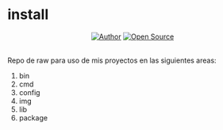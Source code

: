 # install
<div align=center>
    <a href="https://github.com/JIN26"><img title="Author" src="https://img.shields.io/badge/Author-JIN26-svg?style=for-the-badge&logo=github"></a>
    <a href="#"><img title="Open Source" src="https://img.shields.io/badge/Open%20Source-%E2%9D%A4-green?style=for-the-badge"></a>
</div>
</br>

Repo de raw para uso de mis proyectos en las siguientes areas:

1. bin
2. cmd
3. config
4. img
5. lib
6. package
